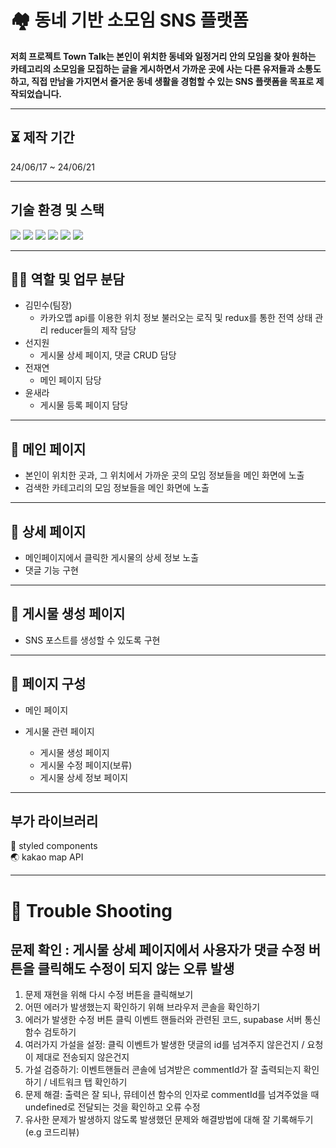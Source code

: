 # 🏘️ 동네 기반 소모임 SNS 플랫폼 <Town Talk>

**저희 프로젝트 Town Talk는 본인이 위치한 동네와 일정거리 안의 모임을 찾아 원하는 카테고리의 소모임을 모집하는 글을 게시하면서 가까운 곳에 사는 다른 유저들과 소통도 하고, 직접 만남을 가지면서 즐거운 동네 생활을 경험할 수 있는 SNS 플랫폼을 목표로 제작되었습니다.**


---
## ⏳ 제작 기간

 24/06/17 ~ 24/06/21

 ---

## 기술 환경 및 스택


<img src="https://img.shields.io/badge/react-%2320232a.svg?style=for-the-badge&logo=react&logoColor=%2361DAFB"/>  <img src="https://img.shields.io/badge/React_Router-CA4245?style=for-the-badge&logo=react-router&logoColor=white" />  <img src="https://img.shields.io/badge/-React%20Query-FF4154?style=for-the-badge&logo=react%20query&logoColor=white" /> <img src="https://img.shields.io/badge/redux-%23593d88.svg?style=for-the-badge&logo=redux&logoColor=white"/> <img src="https://img.shields.io/badge/Supabase-3ECF8E?style=for-the-badge&logo=supabase&logoColor=white" /> <img src="https://img.shields.io/badge/vercel-%23000000.svg?style=for-the-badge&logo=vercel&logoColor=white" /> 

 ---
  
## 🧑‍💻 역할 및 업무 분담

- 김민수(팀장)
  - 카카오맵 api를 이용한 위치 정보 불러오는 로직 및 redux를 통한 전역 상태 관리 reducer들의 제작 담당
- 선지원
  - 게시물 상세 페이지, 댓글 CRUD 담당
- 전재연
  - 메인 페이지 담당
- 윤새라
  - 게시물 등록 페이지 담당
  
---

## 📑 메인 페이지

- 본인이 위치한 곳과, 그 위치에서 가까운 곳의 모임 정보들을 메인 화면에 노출
- 검색한 카테고리의 모임 정보들을 메인 화면에 노출

---

## 📑 상세 페이지

- 메인페이지에서 클릭한 게시물의 상세 정보 노출
- 댓글 기능 구현

---

## 📑 게시물 생성 페이지

- SNS 포스트를 생성할 수 있도록 구현

---

## 📑 페이지 구성

- 메인 페이지

- 게시물 관련 페이지
  - 게시물 생성 페이지
  - 게시물 수정 페이지(보류)
  - 게시물 상세 정보 페이지

---
## 부가 라이브러리

💅 styled components <br/>
🌏 kakao map API

---

# 🥊 Trouble Shooting

 ## 문제 확인 : 게시물 상세 페이지에서 사용자가 댓글 수정 버튼을 클릭해도 수정이 되지 않는 오류 발생
  1. 문제 재현을 위해 다시 수정 버튼을 클릭해보기
  2. 어떤 에러가 발생했는지 확인하기 위해 브라우저 콘솔을 확인하기
  3. 에러가 발생한 수정 버튼 클릭 이벤트 핸들러와 관련된 코드, supabase 서버 통신 함수 검토하기
  4. 여러가지 가설을 설정: 클릭 이벤트가 발생한 댓글의 id를 넘겨주지 않은건지 / 요청이 제대로 전송되지 않은건지
  5. 가설 검증하기: 이벤트핸들러 콘솔에 넘겨받은 commentId가 잘 출력되는지 확인하기 / 네트워크 탭 확인하기
  6. 문제 해결: 출력은 잘 되나, 뮤테이션 함수의 인자로 commentId를 넘겨주었을 때 undefined로 전달되는 것을 확인하고 오류 수정
  7. 유사한 문제가 발생하지 않도록 발생했던 문제와 해결방법에 대해 잘 기록해두기(e.g 코드리뷰)
